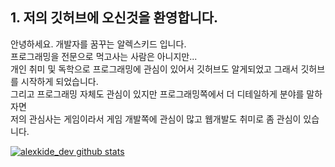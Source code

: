 ## 1. 저의 깃허브에 오신것을 환영합니다.

안녕하세요. 개발자를 꿈꾸는 알렉스키드 입니다.<br>
프로그래밍을 전문으로 먹고사는 사람은 아니지만... <br>
개인 취미 및 독학으로 프로그래밍에 관심이 있어서 깃허브도 알게되었고 그래서 깃허브를 시작하게 되었습니다.<br>
그리고 프로그래밍 자체도 관심이 있지만 프로그래밍쪽에서 더 디테일하게 분야를 말하자면<br>
저의 관심사는 게임이라서 게임 개발쪽에 관심이 많고 웹개발도 취미로 좀 관심이 있습니다.<br>

[![alexkide_dev github stats](https://github-readme-stats.vercel.app/api?username=alexkiddev)](https://github.com/anuraghazra/github-readme-stats)
